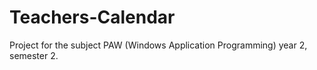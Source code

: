 # Teachers-Calendar
Project for the subject PAW (Windows Application Programming) year 2, semester 2.

